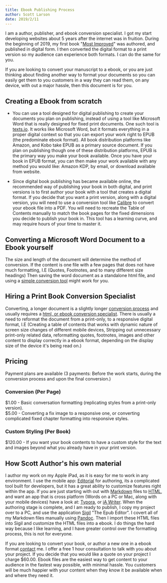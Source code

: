 ```yaml
---
title: Ebook Publishing Process
author: Scott Larson
date: 2019/2/11
---
```


I am a author, publisher, and ebook conversion specialist. I got my start developing websites about 5 years after the internet was in fruition. During the beginning of 2019, my first book "[Most Improved](http://www.scottrlarson.com/resources/publications/publication-most-improved/)" was authored, and published in digital form. I then converted the digital format to a print version so my audience can experience both formats. I can do the same for you. 

If you are looking to convert your manuscript to a ebook, or you are just thinking about finding another way to format your documents so you can easily get them to you customers in a way they can read them, on any device, with out a major hassle, then this document is for you.

## Creating a Ebook from scratch

- You can use a tool designed for digital publishing to create your documents you plan on publishing, instead of using a tool like Microsoft Word that is really designed for fixed print documents. One such tool is [texts.io](texts.io). It works like Microsoft Word, but it formats everything in a proper digital context so that you can export your work right to EPUB (the predominate ebook format). All book distribution platforms like Amazon, and Kobo take EPUB as a primary source document. If you plan on publishing though one of these distribution platforms, EPUB is the primary way you make your book available. Once you have your book in EPUB format, you can then make your work available with any method you would like: Amazon KDP, by email, or download available from website. 

- Since digital book publishing has became available online, the recommended way of publishing your book in both digital, and print versions is to first author your book with a tool that creates a digital format. If you decide that you want a print version, along with a digital version, you will need to use a conversion tool like [Calibre](https://calibre-ebook.com/) to convert your ebook file into a PDF. You will need to recreate the Table of Contents manually to match the book pages for the fixed dimensions you decide to publish your book in. This tool has a learning curve, and may require hours of your time to master it. 

## Converting a Microsoft Word Document to a Ebook yourself
The size and length of the document will determine the method of conversion.
If the content is one file with a few pages that does not have much formatting, I.E (Quotes, Footnotes, and to many different size headings) Then saving the word document as a standalone html file, and using a [simple conversion tool](https://www.nchsoftware.com/documentconvert/index.html) might work for you.

## Hiring a Print Book Conversion Specialist
Converting, a longer document is a slightly longer [conversion process](http://www.scottrlarson.com/resources/projects/ebooks/world-sakharov/) and usually requires a [html, or ebook conversion specialist](http://www.scottrlarson.com/services/content/publishing/ebook/).  There is usually a need to reformat the document from a print-only, to a responsive digital format, I.E (Creating a table of contents that works with dynamic nature of screen size changes of different mobile devices, Stripping out unnecessary print-only related data, reformatting quotes, footnotes, images and other content to display correctly in a ebook format, depending on the display size of the device it's being read on.)

## Pricing
Payment plans are available (3 payments: Before the work starts, during the conversion process and upon the final conversion.)
### Conversion (Per Page)
$1.00 - Basic conversation formatting (replicating styles from a print-only version).  
$5.00 - Converting a fix image to a responsive one, or converting complicated fixed chapter formatting into responsive styles.  

### Custom Styling (Per Book)

$120.00 - If you want your book contents to have a custom style for the text and images beyond what you already have in your print version. 

## How Scott Author's his own material

I author my work on my Apple iPad, as it is easy for me to work in any environment. I use the mobile app: [Editorial](https://omz-software.com/editorial/) for authoring, its a complicated tool built for developers, but it has a great ability to customize features right within the app. If you are just starting with out with [Markdown](https://en.wikipedia.org/wiki/Markdown) files to [HTML](https://en.wikipedia.org/wiki/HTML), and want an app that is cross platform (Words on a PC or Mac, along with your mobile devices) have a look at: [Typora](https://typora.io/), or  [iA Writer](https://ia.net/writer). When the authoring stage is complete, and I am ready to publish, I copy my project over to a PC, and use the application [Sigil](https://www.sigil-ebook.com/) "The Epub Editor". I covert all of my Markdown files manually using [Pandoc](https://pandoc.org/). Then I import these HTML files into Sigil and customize the HTML files into a ebook. I do things the hard way because I like learning, and I have greater control over the formatting process, this is not for everyone.

If you are looking to convert your book, or author a new one in a ebook format [contact](/contact) me. I offer a free 1 hour consultation to talk with you about your project. If you decide that you would like a quote on your project I charge $60.00. Ebook files are the easiest way to get content to your audience in the fastest way possible, with minimal hassle. You customers will be much happier with your content when they know it be available when and where they need it.
